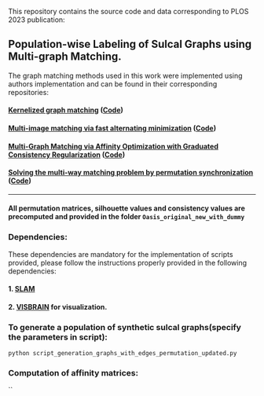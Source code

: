 This repository contains the source code and data corresponding to PLOS 2023 publication:

## Population-wise Labeling of Sulcal Graphs using Multi-graph Matching.

The graph matching methods used in this work were implemented using authors implementation and can be found in their corresponding repositories:
#### [Kernelized graph matching](https://proceedings.neurips.cc/paper_files/paper/2019/file/cd63a3eec3319fd9c84c942a08316e00-Paper.pdf) ([Code](https://github.com/ZhenZhang19920330/KerGM_Code))

#### [Multi-image matching via fast alternating minimization](https://arxiv.org/pdf/1505.04845.pdf) ([Code](https://github.com/zju-3dv/multiway))
#### [Multi-Graph Matching via Affinity Optimization with Graduated Consistency Regularization](https://faculty.cc.gatech.edu/~zha/papers/TPAMI2477832_V2.pdf) ([Code](https://github.com/Thinklab-SJTU/pygmtools))
#### [Solving the multi-way matching problem by permutation synchronization](https://pages.cs.wisc.edu/~pachauri/perm-sync/assignmentsync.pdf) ([Code](https://pages.cs.wisc.edu/~pachauri/perm-sync))

----------------------------------------------------------------------------------------------------------

#### All permutation matrices, silhouette values and consistency values are precomputed and provided in the folder `Oasis_original_new_with_dummy`

### Dependencies:

These dependencies are mandatory for the implementation of scripts provided, please follow the instructions properly provided in the following dependencies:

#### 1. [SLAM](https://github.com/gauzias/slam)
#### 2. [VISBRAIN](https://github.com/EtienneCmb/visbrain) for visualization.


### To generate a population of synthetic sulcal graphs(specify the parameters in script):
`python script_generation_graphs_with_edges_permutation_updated.py`


### Computation of affinity matrices:
``
